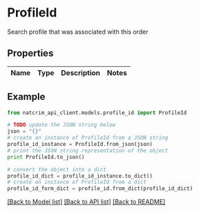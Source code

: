 # ProfileId

Search profile that was associated with this order

## Properties
Name | Type | Description | Notes
------------ | ------------- | ------------- | -------------

## Example

```python
from natcrim_api_client.models.profile_id import ProfileId

# TODO update the JSON string below
json = "{}"
# create an instance of ProfileId from a JSON string
profile_id_instance = ProfileId.from_json(json)
# print the JSON string representation of the object
print ProfileId.to_json()

# convert the object into a dict
profile_id_dict = profile_id_instance.to_dict()
# create an instance of ProfileId from a dict
profile_id_form_dict = profile_id.from_dict(profile_id_dict)
```
[[Back to Model list]](../README.md#documentation-for-models) [[Back to API list]](../README.md#documentation-for-api-endpoints) [[Back to README]](../README.md)



